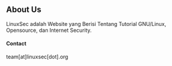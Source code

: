 ## About Us
LinuxSec adalah Website yang Berisi Tentang Tutorial GNU/Linux, Opensource, dan Internet Security.

#### Contact
team[at]linuxsec[dot].org
